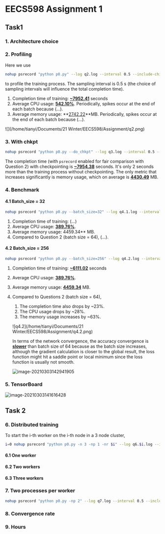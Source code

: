 # EECS598 Assignment 1

## Task1

### 1. Architecture choice

### 2. Profiling

Here we use

```sh
nohup psrecord "python p0.py" --log q2.log --interval 0.5 --include-children --plot plot.png &
```

to profile the training process. The sampling interval is 0.5 s (the choice of sampling intervals will influence the total completion time).

1. Completion time of training: **<u>~7952.41</u>** seconds
2. Average CPU usage: **<u>542.10%</u>**. Periodically, spikes occur at the end of each batch because (...).
3. Average memory usage: **<u>2742.22</u>**MB. Periodically, spikes occur at the end of each batch because (...).

![](/home/tianyi/Documents/21 Winter/EECS598/Assignment/q2.png)

### 3. With chkpt

```sh
nohup psrecord "python p0.py --do_chkpt" --log q3.log --interval 0.5 --include-children --plot q3.png &
```

The completion time (with `psrecord` enabled for fair comparison with Question 2) with checkpointing is **<u>~7954.38</u>** seconds. It's only 2 seconds more than the training process without checkpointing. The only metric that increases significantly is memory usage, which on average is **<u>4430.49</u>** MB.

### 4. Benchmark

#### 4.1 Batch_size = 32

```sh
nohup psrecord "python p0.py --batch_size=32" --log q4.1.log --interval 0.5 --include-children --plot q4.1.png &
```

1. Completion time of training: (...)
2. Average CPU usage: **<u>389.76%</u>**. 
3. Average memory usage: 4459.34</u>** MB.
4. Compared to Question 2 (batch size = 64), (...).

#### 4.2 Batch_size = 256

```sh
nohup psrecord "python p0.py --batch_size=256" --log q4.2.log --interval 0.5 --include-children --plot q4.2.png &
```

1. Completion time of training: **<u>~6111.02</u>** seconds

2. Average CPU usage: **<u>389.76%</u>**.

3. Average memory usage: **<u>4459.34</u>** MB.

4. Compared to Questions 2 (batch size = 64), 

   1. The completion time also drops by ~23%.
   2. The CPU usage drops by ~28%.
   3. The memory usage increases by ~63%.

   ![q4.2](/home/tianyi/Documents/21 Winter/EECS598/Assignment/q4.2.png)

   In terms of the network convergence, the accuracy convergence is **<u>slower</u>** than batch size of 64 because as the batch size increases, although the gradient calculation is closer to the global result, the loss function might hit a saddle point or local minimum since the loss function is usually not smooth.

   ![image-20210303142941905](/home/tianyi/.config/Typora/typora-user-images/image-20210303142941905.png)

### 5. TensorBoard

![image-20210303141616428](/home/tianyi/.config/Typora/typora-user-images/image-20210303141616428.png)

## Task 2

### 6. Distributed training

To start the i-th worker on the i-th node in a 3 node cluster,

```sh
i=0 nohup psrecord "python p0.py -n 3 -np 1 -nr $i" --log q6.$i.log --interval 0.5 --include-children --plot plot.png &
```

#### 6.1 One worker

#### 6.2 Two workers

#### 6.3 Three workers

### 7. Two processes per worker

```sh
nohup psrecord "python p0.py -np 2" --log q7.log --interval 0.5 --include-children --plot q7.png &
```



### 8. Convergence rate

### 9. Hours



